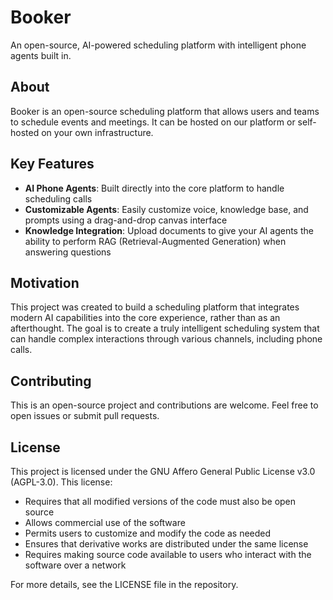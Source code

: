 # Booker

An open-source, AI-powered scheduling platform with intelligent phone agents built in.

## About

Booker is an open-source scheduling platform that allows users and teams to schedule events and meetings. It can be hosted on our platform or self-hosted on your own infrastructure.

## Key Features

- **AI Phone Agents**: Built directly into the core platform to handle scheduling calls
- **Customizable Agents**: Easily customize voice, knowledge base, and prompts using a drag-and-drop canvas interface
- **Knowledge Integration**: Upload documents to give your AI agents the ability to perform RAG (Retrieval-Augmented Generation) when answering questions

## Motivation

This project was created to build a scheduling platform that integrates modern AI capabilities into the core experience, rather than as an afterthought. The goal is to create a truly intelligent scheduling system that can handle complex interactions through various channels, including phone calls.

## Contributing

This is an open-source project and contributions are welcome. Feel free to open issues or submit pull requests.

## License

This project is licensed under the GNU Affero General Public License v3.0 (AGPL-3.0). This license:

- Requires that all modified versions of the code must also be open source
- Allows commercial use of the software
- Permits users to customize and modify the code as needed
- Ensures that derivative works are distributed under the same license
- Requires making source code available to users who interact with the software over a network

For more details, see the LICENSE file in the repository.
